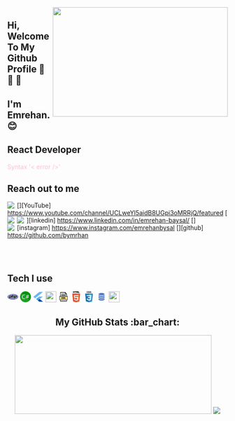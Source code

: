 <img src="https://giphy.com/embed/USV0ym3bVWQJJmNu3N" align="right" width="400" height="250">

## Hi, Welcome To My Github Profile 👋 👋 👋
## I'm Emrehan. :blush: 

## React Developer

<font color="pink">Syntax '< error />' </font> 

## Reach out to me

[<img width="22" src="https://unpkg.com/simple-icons@v6/icons/youtube.svg" align="left" />][YouTube] https://www.youtube.com/channel/UCLweYl5aidB8UGpi3oMRRjQ/featured
[<img width="22" src="https://unpkg.com/simple-icons@v6/icons/linkedin.svg" align="left" />][linkedin] https://www.linkedin.com/in/emrehan-baysal/
[<img width="22" src="https://unpkg.com/simple-icons@v6/icons/instagram.svg" align="left" />][instagram] https://www.instagram.com/emrehanbysal
[<img width="22" src="https://unpkg.com/simple-icons@v6/icons/github.svg" align="left" />][github] https://github.com/bymrhan

<br />
<br />

## Tech I use
<img src="https://raw.githubusercontent.com/github/explore/ccc16358ac4530c6a69b1b80c7223cd2744dea83/topics/php/php.png" width="25" height="25">
<img src="https://raw.githubusercontent.com/github/explore/80688e429a7d4ef2fca1e82350fe8e3517d3494d/topics/csharp/csharp.png" width="25" height="25">
<img src="https://raw.githubusercontent.com/dnfield/flutter_svg/7d374d7107561cbd906d7c0ca26fef02cc01e7c8/example/assets/flutter_logo.svg?sanitize=true" width="25" height="25">
<img src="https://www.svgrepo.com/show/331335/cisco.svg" width="25" height="25">
<img src="https://raw.githubusercontent.com/github/explore/05a6f4c574a32b6b2f04c2e589f6c82d9df46a5d/topics/xml/xml.png" width="25" height="25">
<img src="https://raw.githubusercontent.com/github/explore/80688e429a7d4ef2fca1e82350fe8e3517d3494d/topics/html/html.png" width="25" height="25">
<img src="https://raw.githubusercontent.com/github/explore/80688e429a7d4ef2fca1e82350fe8e3517d3494d/topics/css/css.png" width="25" height="25">
<img src="https://raw.githubusercontent.com/github/explore/80688e429a7d4ef2fca1e82350fe8e3517d3494d/topics/sql/sql.png" width="25" height="25">
<img src="https://upload.wikimedia.org/wikipedia/commons/thumb/f/f1/Microsoft_Office_Access_%282019-present%29.svg/512px-Microsoft_Office_Access_%282019-present%29.svg.png?20190925171120" width="25" height="25">

<h2 align="center">My GitHub Stats :bar_chart:</h2>
<p align="center">
  <img src="https://github-readme-stats.vercel.app/api?username=bymrhan&show_icons=true&theme=bymrhan" width="450" height="180">
  <img src="https://github-readme-stats.vercel.app/api/top-langs/?username=bymrhan&layout=compact&theme=bymrhan" height="180">
  
</p>
